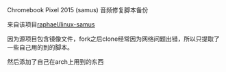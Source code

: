 Chromebook Pixel 2015 (samus) 音频修复脚本备份

来自该项目[raphael/linux-samus](https://github.com/raphael/linux-samus)

因为源项目包含镜像文件，fork之后clone经常因为网络问题出错，所以只提取了一些自己用的到的脚本。

然后添加了自己在arch上用到的东西
